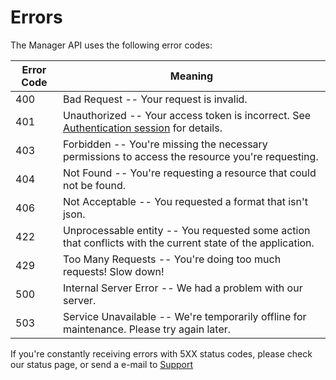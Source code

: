 # Errors

The Manager API uses the following error codes:

Error Code | Meaning
---------- | -------
400 | Bad Request -- Your request is invalid.
401 | Unauthorized -- Your access token is incorrect. See <a href="#authentication">Authentication session</a> for details.
403 | Forbidden -- You're missing the necessary permissions to access the resource you're requesting.
404 | Not Found -- You're requesting a resource that could not be found.
406 | Not Acceptable -- You requested a format that isn't json.
422 | Unprocessable entity -- You requested some action that conflicts with the current state of the application.
429 | Too Many Requests -- You're doing too much requests! Slow down!
500 | Internal Server Error -- We had a problem with our server.
503 | Service Unavailable -- We're temporarily offline for maintenance. Please try again later.

If you're constantly receiving errors with 5XX status codes, please check our status page, or send a e-mail to [Support](mailto:suporte@airjobmanager.com)
